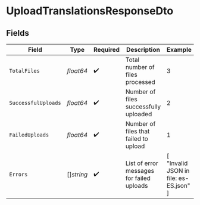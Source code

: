 # UploadTranslationsResponseDto


## Fields

| Field                                     | Type                                      | Required                                  | Description                               | Example                                   |
| ----------------------------------------- | ----------------------------------------- | ----------------------------------------- | ----------------------------------------- | ----------------------------------------- |
| `TotalFiles`                              | *float64*                                 | :heavy_check_mark:                        | Total number of files processed           | 3                                         |
| `SuccessfulUploads`                       | *float64*                                 | :heavy_check_mark:                        | Number of files successfully uploaded     | 2                                         |
| `FailedUploads`                           | *float64*                                 | :heavy_check_mark:                        | Number of files that failed to upload     | 1                                         |
| `Errors`                                  | []*string*                                | :heavy_check_mark:                        | List of error messages for failed uploads | [<br/>"Invalid JSON in file: es-ES.json"<br/>] |